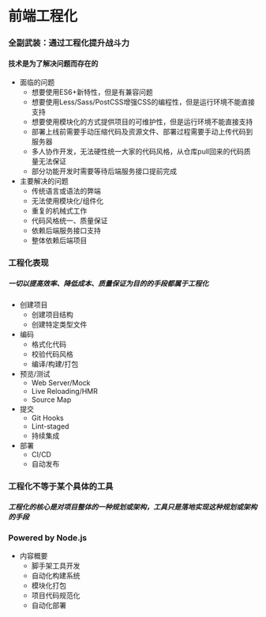 # 前端工程化
### 全副武装：通过工程化提升战斗力
#### 技术是为了解决问题而存在的
+ 面临的问题
  + 想要使用ES6+新特性，但是有兼容问题
  + 想要使用Less/Sass/PostCSS增强CSS的编程性，但是运行环境不能直接支持
  + 想要使用模块化的方式提供项目的可维护性，但是运行环境不能直接支持
  + 部署上线前需要手动压缩代码及资源文件、部署过程需要手动上传代码到服务器
  + 多人协作开发，无法硬性统一大家的代码风格，从仓库pull回来的代码质量无法保证
  + 部分功能开发时需要等待后端服务接口提前完成
+ 主要解决的问题
  + 传统语言或语法的弊端
  + 无法使用模块化/组件化
  + 重复的机械式工作
  + 代码风格统一、质量保证
  + 依赖后端服务接口支持
  + 整体依赖后端项目
### 工程化表现
##### 一切以提高效率、降低成本、质量保证为目的的手段都属于工程化
+ 创建项目
  + 创建项目结构
  + 创建特定类型文件
+ 编码
  + 格式化代码
  + 校验代码风格
  + 编译/构建/打包
+ 预览/测试
  + Web Server/Mock
  + Live Reloading/HMR
  + Source Map
+ 提交
  + Git Hooks
  + Lint-staged
  + 持续集成
+ 部署
  + CI/CD
  + 自动发布
### 工程化不等于某个具体的工具
##### 工程化的核心是对项目整体的一种规划或架构，工具只是落地实现这种规划或架构的手段
### Powered by Node.js
+ 内容概要
  + 脚手架工具开发
  + 自动化构建系统
  + 模块化打包
  + 项目代码规范化
  + 自动化部署













